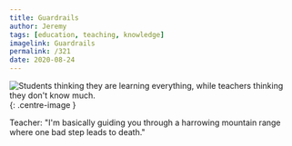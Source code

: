 ```yaml
---
title: Guardrails
author: Jeremy
tags: [education, teaching, knowledge]
imagelink: Guardrails
permalink: /321
date: 2020-08-24
---
```


![Students thinking they are learning everything, while teachers thinking they don't know much.](https://res.cloudinary.com/dh3hm8pb7/image/upload/c_scale,q_auto:best/v1535842782/Handwaving/Published/Guardrails.png){: .centre-image }

Teacher: "I'm basically guiding you through a harrowing mountain range where one bad step leads to death."
